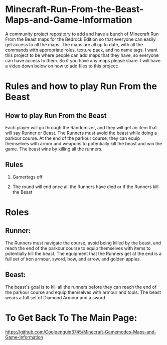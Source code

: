# Minecraft-Run-From-the-Beast-Maps-and-Game-Information
A community project repository to add and have a bunch of Minecraft Run From the Beast maps for the Bedrock Edition so that everyone can easily get access to all the maps. The maps are all up to date, with all the commands with appropriate roles, texture pack, and no name tags. I want this project to be where people can add maps that they have, so everyone can have access to them. So if you have any maps please share. I will have a video down below on how to add files to this project:

# Rules and how to play Run From the Beast

## How to play Run From the Beast

Each player will go through the Randomizer, and they will get an item that will say Runner or Beast. The Runners must avoid the beast while doing a parkour course. At the end of the parkour course, they can equip themselves with armor and weapons to potentially kill the beast and win the game. The beast wins by killing all the runners. 

## Rules

1. Gamertags off

2.  The round will end once all the Runners have died or if the Runners kill the Beast

# Roles

## Runner:

The Runners must navigate the course, avoid being killed by the beast, and reach the end of the parkour course to equip themselves with items to potentially kill the beast. The equipment that the Runners get at the end is a full set of iron armour, sword, bow, and arrow, and golden apples.

## Beast:

The beast's goal is to kill all the runners before they can reach the end of the parkour course and equip themselves with armour and tools. The beast wears a full set of Diamond Armour and a sword.

# To Get Back To The Main Page:
https://github.com/Coolpenguin3745/Minecraft-Gamemodes-Maps-and-Game-Information 
